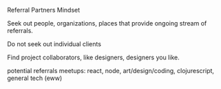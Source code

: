 Referral Partners Mindset

Seek out people, organizations, places that provide ongoing stream of referrals.

Do not seek out individual clients

Find project collaborators, like designers, designers you like.


potential referrals
meetups: react, node, art/design/coding, clojurescript, general tech (eww)
